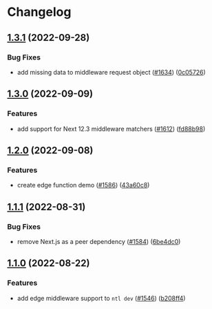 # Changelog

## [1.3.1](https://github.com/netlify/next-runtime/compare/next-v1.3.0...next-v1.3.1) (2022-09-28)


### Bug Fixes

* add missing data to middleware request object ([#1634](https://github.com/netlify/next-runtime/issues/1634)) ([0c05726](https://github.com/netlify/next-runtime/commit/0c057265b9297ceb38d49c675159cc50b9df23a3))

## [1.3.0](https://github.com/netlify/next-runtime/compare/next-v1.2.0...next-v1.3.0) (2022-09-09)


### Features

* add support for Next 12.3 middleware matchers ([#1612](https://github.com/netlify/next-runtime/issues/1612)) ([fd88b98](https://github.com/netlify/next-runtime/commit/fd88b9829f93953a06ba0d1269ac8ba5f51f6874))

## [1.2.0](https://github.com/netlify/next-runtime/compare/next-v1.1.1...next-v1.2.0) (2022-09-08)


### Features

* create edge function demo ([#1586](https://github.com/netlify/next-runtime/issues/1586)) ([43a60c8](https://github.com/netlify/next-runtime/commit/43a60c88260e897d3b6b49f9f05442151da36644))

## [1.1.1](https://github.com/netlify/next-runtime/compare/next-v1.1.0...next-v1.1.1) (2022-08-31)

### Bug Fixes

- remove Next.js as a peer dependency ([#1584](https://github.com/netlify/next-runtime/issues/1584))
  ([6be4dc0](https://github.com/netlify/next-runtime/commit/6be4dc08e5339efb84e180e9ea02ce0bc6efe5b5))

## [1.1.0](https://github.com/netlify/next-runtime/compare/next-v1.0.0...next-v1.1.0) (2022-08-22)

### Features

- add edge middleware support to `ntl dev` ([#1546](https://github.com/netlify/next-runtime/issues/1546))
  ([b208ff4](https://github.com/netlify/next-runtime/commit/b208ff463499565d86cc15747b95895b3da18e55))
